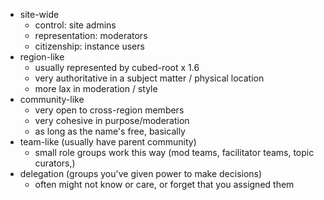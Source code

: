 - site-wide
	- control: site admins
	- representation: moderators
	- citizenship: instance users
- region-like
	- usually represented by cubed-root x 1.6
	- very authoritative in a subject matter / physical location
	- more lax in moderation / style
- community-like
	- very open to cross-region members
	- very cohesive in purpose/moderation
	- as long as the name's free, basically
- team-like (usually have parent community)
	- small role groups work this way (mod teams, facilitator teams, topic curators,)
- delegation (groups you've given power to make decisions)
	- often might not know or care, or forget that you assigned them
